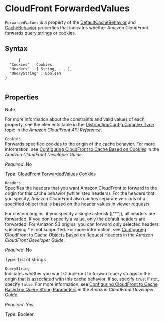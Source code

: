CloudFront ForwardedValues
==========================

`ForwardedValues` is a property of the [DefaultCacheBehavior](aws-properties-cloudfront-defaultcachebehavior.html "CloudFront DefaultCacheBehavior") and [CacheBehavior](aws-properties-cloudfront-cachebehavior.html "CloudFront DistributionConfig CacheBehavior") properties that indicates whether Amazon CloudFront forwards query strings or cookies.

Syntax
------

``` {.programlisting}
      {
  "Cookies" : Cookies,
  "Headers" : [ String, ... ],
  "QueryString" : Boolean
}
    
```

Properties
----------

Note

For more information about the constraints and valid values of each property, see the elements table in the [DistributionConfig Complex Type](http://docs.aws.amazon.com/AmazonCloudFront/latest/APIReference/DistributionConfigDatatype.html#DistributionConfigDatatype_Elements) topic in the *Amazon CloudFront API Reference*.

 `Cookies`   
Forwards specified cookies to the origin of the cache behavior. For more information, see [Configuring CloudFront to Cache Based on Cookies](http://docs.aws.amazon.com/AmazonCloudFront/latest/DeveloperGuide/Cookies.html) in the *Amazon CloudFront Developer Guide*.

*Required*: No

*Type*: [CloudFront ForwardedValues Cookies](aws-properties-cloudfront-forwardedvalues-cookies.html "CloudFront ForwardedValues Cookies")

 `Headers`   
Specifies the headers that you want Amazon CloudFront to forward to the origin for this cache behavior (whitelisted headers). For the headers that you specify, Amazon CloudFront also caches separate versions of a specified object that is based on the header values in viewer requests.

For custom origins, if you specify a single asterisk (["\*"]), all headers are forwarded. If you don't specify a value, only the default headers are forwarded. For Amazon S3 origins, you can forward only selected headers; specifying \* is not supported. For more information, see [Configuring CloudFront to Cache Objects Based on Request Headers](http://docs.aws.amazon.com/AmazonCloudFront/latest/DeveloperGuide/header-caching.html) in the *Amazon CloudFront Developer Guide*.

*Required*: No

*Type*: List of strings

 `QueryString`   
Indicates whether you want CloudFront to forward query strings to the origin that is associated with this cache behavior. If so, specify `true`; if not, specify `false`. For more information, see [Configuring CloudFront to Cache Based on Query String Parameters](http://docs.aws.amazon.com/AmazonCloudFront/latest/DeveloperGuide/QueryStringParameters.html) in the *Amazon CloudFront Developer Guide*.

*Required*: Yes

*Type*: Boolean


